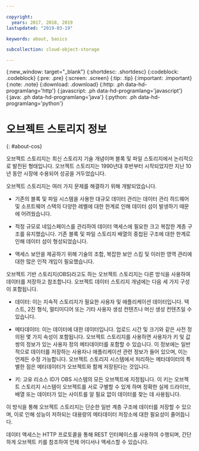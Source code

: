 ```yaml
---

copyright:
  years: 2017, 2018, 2019
lastupdated: "2019-03-19"

keywords: about, basics

subcollection: cloud-object-storage

---
```

{:new_window: target="_blank"}
{:shortdesc: .shortdesc}
{:codeblock: .codeblock}
{:pre: .pre}
{:screen: .screen}
{:tip: .tip}
{:important: .important}
{:note: .note}
{:download: .download} 
{:http: .ph data-hd-programlang='http'} 
{:javascript: .ph data-hd-programlang='javascript'} 
{:java: .ph data-hd-programlang='java'} 
{:python: .ph data-hd-programlang='python'}

# 오브젝트 스토리지 정보
{: #about-cos}

오브젝트 스토리지는 최신 스토리지 기술 개념이며 블록 및 파일 스토리지에서 논리적으로 발전된 형태입니다. 오브젝트 스토리지는 1990년대 후반부터 시작되었지만 지난 10년 동안 시장에 수용되어 성공을 거두었습니다.

오브젝트 스토리지는 여러 가지 문제를 해결하기 위해 개발되었습니다.

*  기존의 블록 및 파일 시스템을 사용한 대규모 데이터 관리는 데이터 관리 하드웨어 및 소프트웨어 스택의 다양한 레벨에 대한 한계로 인해 데이터 섬이 발생하기 때문에 어려웠습니다.

*  적정 규모로 네임스페이스를 관리하여 데이터 액세스에 필요한 크고 복잡한 계층 구조를 유지했습니다. 기존 블록 및 파일 스토리지 배열의 중첩된 구조에 대한 한계로 인해 데이터 섬이 형성되었습니다.

*  액세스 보안을 제공하기 위해 기술의 조합, 복잡한 보안 스킴 및 이러한 영역 관리에 대한 많은 인적 개입이 필요했습니다.

오브젝트 기반 스토리지(OBS)라고도 하는 오브젝트 스토리지는 다른 방식을 사용하여 데이터를 저장하고 참조합니다. 오브젝트 데이터 스토리지 개념에는 다음 세 가지 구성이 포함됩니다.

*  데이터: 이는 지속적 스토리지가 필요한 사용자 및 애플리케이션 데이터입니다. 텍스트, 2진 형식, 멀티미디어 또는 기타 사용자 생성 컨텐츠나 머신 생성 컨텐츠일 수 있습니다.

*  메타데이터: 이는 데이터에 대한 데이터입니다. 업로드 시간 및 크기와 같은 사전 정의된 몇 가지 속성이 포함됩니다. 오브젝트 스토리지를 사용하면 사용자가 키 및 값 쌍의 정보가 있는 사용자 정의 메타데이터를 포함할 수 있습니다. 이 정보에는 일반적으로 데이터를 저장하는 사용자나 애플리케이션 관련 정보가 들어 있으며, 이는 언제든 수정 가능합니다. 오브젝트 스토리지 시스템에서 처리하는 메타데이터의 특별한 점은 메타데이터가 오브젝트와 함께 저장된다는 것입니다.

*  키: 고유 리소스 ID가 OBS 시스템의 모든 오브젝트에 지정됩니다. 이 키는 오브젝트 스토리지 시스템이 오브젝트를 서로 구별할 수 있게 하며 정확한 실제 드라이브, 배열 또는 데이터가 있는 사이트를 알 필요 없이 데이터를 찾는 데 사용됩니다.

이 방식을 통해 오브젝트 스토리지는 단순한 일반 계층 구조에 데이터를 저장할 수 있으며, 이로 인해 성능이 저하되는 대용량의 메타데이터 저장소에 대한 필요성이 줄어듭니다.

데이터 액세스는 HTTP 프로토콜을 통해 REST 인터페이스를 사용하여 수행되며, 간단하게 오브젝트 키를 참조하여 언제 어디서나 액세스할 수 있습니다.
